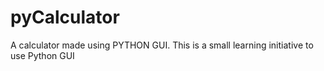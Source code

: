 # pyCalculator
A calculator made using PYTHON GUI. This is a small learning initiative to use Python GUI

